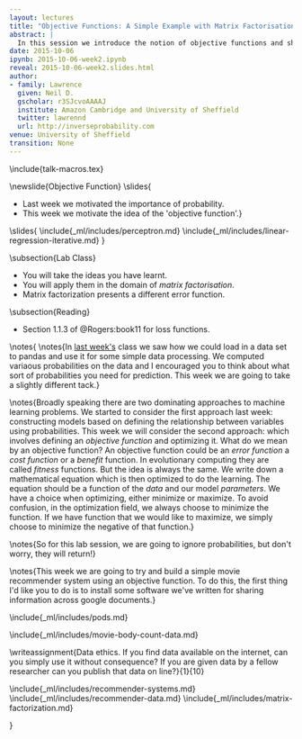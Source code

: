 ```yaml
---
layout: lectures
title: "Objective Functions: A Simple Example with Matrix Factorisation"
abstract: |
  In this session we introduce the notion of objective functions and show how they can be used in a simple recommender system based on *matrix factorisation*.
date: 2015-10-06
ipynb: 2015-10-06-week2.ipynb
reveal: 2015-10-06-week2.slides.html
author:
- family: Lawrence
  given: Neil D.
  gscholar: r3SJcvoAAAAJ
  institute: Amazon Cambridge and University of Sheffield
  twitter: lawrennd
  url: http://inverseprobability.com
venue: University of Sheffield
transition: None
---
```


\include{talk-macros.tex}

\newslide{Objective Function}
\slides{
- Last week we motivated the importance of probability.
- This week we motivate the idea of the 'objective function'.}

\slides{
\include{_ml/includes/perceptron.md}
\include{_ml/includes/linear-regression-iterative.md}
}


\subsection{Lab Class}

- You will take the ideas you have learnt.
- You will apply them in the domain of *matrix factorisation*.
- Matrix factorization presents a different error function.

\subsection{Reading}

- Section 1.1.3 of @Rogers:book11 for loss functions.

\notes{
\notes{In [last week's](./week1.ipynb) class we saw how
we could load in a data set to pandas and use it for some simple data
processing. We computed variaous probabilities on the data and I encouraged you
to think about what sort of probabilities you need for prediction. This week we
are going to take a slightly different tack.}

\notes{Broadly speaking there are two dominating approaches to machine learning problems. We started to consider the first approach last week: constructing models based on defining the relationship between variables using probabilities. This week we will consider the second approach: which involves defining an *objective function* and optimizing it. What do we mean by an objective function? An objective function could be an *error function* a *cost function* or a *benefit* function. In evolutionary computing they are called *fitness* functions. But the idea is always the same. We write down a mathematical equation which is then optimized to do the learning. The equation should be a function of the *data* and our model *parameters*. We have a choice when optimizing, either minimize or maximize. To avoid confusion, in the optimization field, we always choose to minimize the function. If we have function that we would like to maximize, we simply choose to minimize the negative of that function.}

\notes{So for this lab session, we are going to ignore probabilities, but don't worry, they will return!}

\notes{This week we are going to try and build a simple movie recommender system using an objective function. To do this, the first thing I'd like you to do is to install some software we've written for sharing information across google documents.}

\include{_ml/includes/pods.md}

\include{_ml/includes/movie-body-count-data.md}

\writeassignment{Data ethics. If you find data available on the
internet, can you simply use it without consequence? If you are given data by a
fellow researcher can you publish that data on line?}{1}{10}

\include{_ml/includes/recommender-systems.md}
\include{_ml/includes/recommender-data.md}
\include{_ml/includes/matrix-factorization.md}

}




<!--include{_ml/includes/matrix-factorization.md}-->

